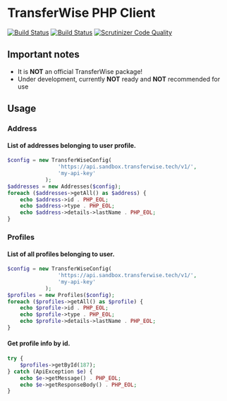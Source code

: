 # TransferWise PHP Client

[![Build Status](https://travis-ci.org/belovai/transferwise-php-client.svg?branch=master)](https://travis-ci.org/belovai/transferwise-php-client)
[![Build Status](https://scrutinizer-ci.com/g/belovai/transferwise-php-client/badges/build.png?b=master)](https://scrutinizer-ci.com/g/belovai/transferwise-php-client/build-status/master)
[![Scrutinizer Code Quality](https://scrutinizer-ci.com/g/belovai/transferwise-php-client/badges/quality-score.png?b=master)](https://scrutinizer-ci.com/g/belovai/transferwise-php-client/?branch=master)


## Important notes

- It is **NOT** an official TransferWise package!
- Under development, currently **NOT** ready and **NOT** recommended for use

## Usage

### Address

#### List of addresses belonging to user profile.
```php
$config = new TransferWiseConfig(
                'https://api.sandbox.transferwise.tech/v1/', 
                'my-api-key'
            );
$addresses = new Addresses($config);
foreach ($addresses->getAll() as $address) {
    echo $address->id . PHP_EOL;
    echo $address->type . PHP_EOL;
    echo $address->details->lastName . PHP_EOL;
}
```


### Profiles

#### List of all profiles belonging to user.
```php
$config = new TransferWiseConfig(
                'https://api.sandbox.transferwise.tech/v1/', 
                'my-api-key'
            );
$profiles = new Profiles($config);
foreach ($profiles->getAll() as $profile) {
    echo $profile->id . PHP_EOL;
    echo $profile->type . PHP_EOL;
    echo $profile->details->lastName . PHP_EOL;
}
```

#### Get profile info by id.
```php
try {
    $profiles->getById(187);
} catch (ApiException $e) {
    echo $e->getMessage() . PHP_EOL;
    echo $e->getResponseBody() . PHP_EOL;
}
```
